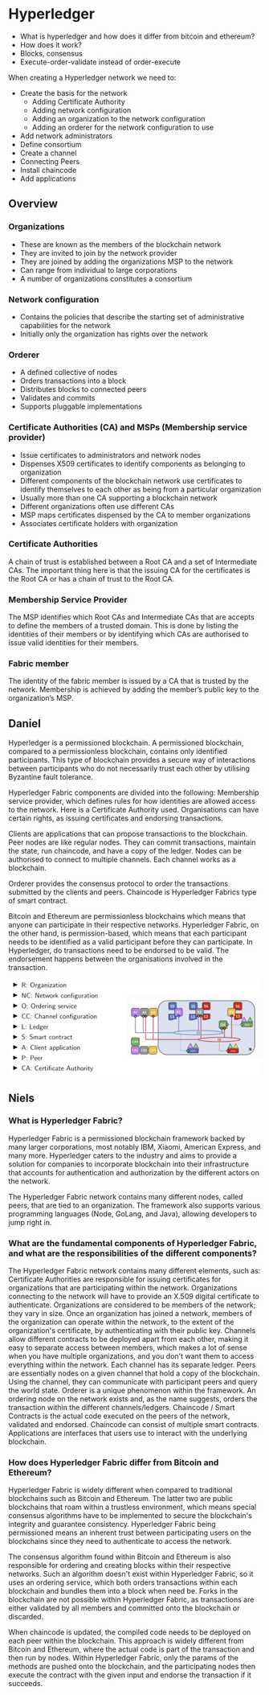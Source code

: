 # Hyperledger

- What is hyperledger and how does it differ from bitcoin and ethereum?
- How does it work?
- Blocks, consensus
- Execute-order-validate instead of order-execute

When creating a Hyperledger network we need to:
- Create the basis for the network
  - Adding Certificate Authority
  - Adding network configuration
  - Adding an organization to the network configuration
  - Adding an orderer for the network configuration to use
- Add network administrators
- Define consortium
- Create a channel
- Connecting Peers
- Install chaincode
- Add applications

## Overview

### Organizations

- These are known as the members of the blockchain network
- They are invited to join by the network provider
- They are joined by adding the organizations MSP to the network
- Can range from individual to large corporations
- A number of organizations constitutes a consortium

### Network configuration

- Contains the policies that describe the starting set of administrative capabilities for the network
- Initially only the organization has rights over the network

### Orderer

- A defined collective of nodes
- Orders transactions into a block
- Distributes blocks to connected peers
- Validates and commits
- Supports pluggable implementations

### Certificate Authorities (CA) and MSPs (Membership service provider)

- Issue certificates to administrators and network nodes
- Dispenses X509 certificates to identify components as belonging to organization
- Different components of the blockchain network use certificates to identify themselves to each other as being from a particular organization
- Usually more than one CA supporting a blockchain network
- Different organizations often use different CAs
- MSP maps certificates dispensed by the CA to member organizations
- Associates certificate holders with organization

### Certificate Authorities

A chain of trust is established between a Root CA and a set of Intermediate CAs. The important thing here is that the issuing CA for the certificates is the Root CA or has a chain of trust to the Root CA.

### Membership Service Provider

The MSP identifies which Root CAs and Intermediate CAs that are accepts to define the members of a trusted domain. This is done by listing the identities of their members or by identifying which CAs are authorised to issue valid identities for their members.

### Fabric member

The identity of the fabric member is issued by a CA that is trusted by the network. Membership is achieved by adding the member’s public key to the organization’s MSP.

## Daniel

Hyperledger is a permissioned blockchain. A permissioned blockchain, compared to a permissionless blockchain, contains only identified participants. This type of blockchain provides a secure way of interactions between participants who do not necessarily trust each other by utilising Byzantine fault tolerance. 

Hyperledger Fabric components are divided into the following:
Membership service provider, which defines rules for how identities are allowed access to the network. Here is a Certificate Authority used.
Organisations can have certain rights, as issuing certificates and endorsing transactions.

Clients are applications that can propose transactions to the blockchain. 
Peer nodes are like regular nodes. They can commit transactions, maintain the state, run chaincode, and have a copy of the ledger.
Nodes can be authorised to connect to multiple channels. Each channel works as a blockchain.

Orderer provides the consensus protocol to order the transactions submitted by the clients and peers.
Chaincode is Hyperledger Fabrics type of smart contract.

Bitcoin and Ethereum are permissionless blockchains which means that anyone can participate in their respective networks. Hyperledger Fabric, on the other hand, is permission-based, which means that each participant needs to be identified as a valid participant before they can participate. In Hyperledger, do transactions need to be endorsed to be valid. The endorsement happens between the organisations involved in the transaction.

![](assets/2022-01-16-00-33-21.png)

## Niels

### What is Hyperledger Fabric?

Hyperledger Fabric is a permissioned blockchain framework backed by many larger corporations, most notably  IBM, Xiaomi, American Express, and many more. Hyperledger caters to the industry and aims to provide a solution for companies to incorporate blockchain into their infrastructure that accounts for authentication and authorization by the different actors on the network.

The Hyperledger Fabric network contains many different nodes, called peers, that are tied to an organization. The framework also supports various programming languages (Node, GoLang, and Java), allowing developers to jump right in.

### What are the fundamental components of Hyperledger Fabric, and what are the responsibilities of the different components?

The Hyperledger Fabric network contains many different elements, such as:
Certificate Authorities are responsible for issuing certificates for organizations that are participating within the network. Organizations connecting to the network will have to provide an X.509 digital certificate to authenticate. 
Organizations are considered to be members of the network; they vary in size. Once an organization has joined a network, members of the organization can operate within the network, to the extent of the organization's certificate, by authenticating with their public key.
Channels allow different contracts to be deployed apart from each other, making it easy to separate access between members, which makes a lot of sense when you have multiple organizations, and you don't want them to access everything within the network. Each channel has its separate ledger.
Peers are essentially nodes on a given channel that hold a copy of the blockchain. Using the channel, they can communicate with participant peers and query the world state.
Orderer is a unique phenomenon within the framework. An ordering node on the network exists and, as the name suggests, orders the transaction within the different channels/ledgers.
Chaincode / Smart Contracts is the actual code executed on the peers of the network, validated and endorsed. Chaincode can consist of multiple smart contracts.
Applications are interfaces that users use to interact with the underlying blockchain.

### How does Hyperledger Fabric differ from Bitcoin and Ethereum?

Hyperledger Fabric is widely different when compared to traditional blockchains such as Bitcoin and Ethereum. The latter two are public blockchains that roam within a trustless environment, which means special consensus algorithms have to be implemented to secure the blockchain's integrity and guarantee consistency. Hyperledger Fabric being permissioned means an inherent trust between participating users on the blockchains since they need to authenticate to access the network.

The consensus algorithm found within Bitcoin and Ethereum is also responsible for ordering and creating blocks within their respective networks. 
Such an algorithm doesn't exist within Hyperledger Fabric, so it uses an ordering service, which both orders transactions within each blockchain and bundles them into a block when need be. 
Forks in the blockchain are not possible within Hyperledger Fabric, as transactions are either validated by all members and committed onto the blockchain or discarded. 

When chaincode is updated, the compiled code needs to be deployed on each peer within the blockchain. This approach is widely different from Bitcoin and Ethereum, where the actual code is part of the transaction and then run by nodes. Within Hyperledger Fabric, only the params of the methods are pushed onto the blockchain, and the participating nodes then execute the contract with the given input and endorse the transaction if it succeeds. 